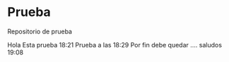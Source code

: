 # Prueba
Repositorio de prueba

Hola
Esta prueba 18:21
Prueba a las 18:29
Por fin debe quedar .... saludos 19:08
